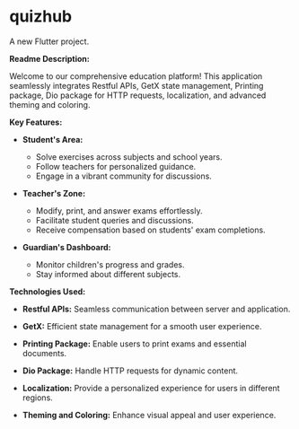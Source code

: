 # quizhub

A new Flutter project.

**Readme Description:**

Welcome to our comprehensive education platform! This application seamlessly integrates Restful APIs, GetX state management, Printing package, Dio package for HTTP requests, localization, and advanced theming and coloring.

**Key Features:**

- **Student's Area:**
  - Solve exercises across subjects and school years.
  - Follow teachers for personalized guidance.
  - Engage in a vibrant community for discussions.

- **Teacher's Zone:**
  - Modify, print, and answer exams effortlessly.
  - Facilitate student queries and discussions.
  - Receive compensation based on students' exam completions.

- **Guardian's Dashboard:**
  - Monitor children's progress and grades.
  - Stay informed about different subjects.

**Technologies Used:**

- **Restful APIs:** Seamless communication between server and application.
  
- **GetX:** Efficient state management for a smooth user experience.

- **Printing Package:** Enable users to print exams and essential documents.

- **Dio Package:** Handle HTTP requests for dynamic content.

- **Localization:** Provide a personalized experience for users in different regions.

- **Theming and Coloring:** Enhance visual appeal and user experience.



